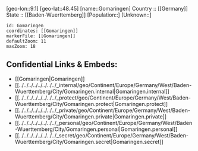 ﻿---
location: [48.45,9.1] 
mapzoom: [7,12] 
mapmarker: city 
type: City
tags:
- geo/City


SpocWebEntityId: 30501
isDeleted: false
confidential: public

---
[geo-lon::9.1] 
[geo-lat::48.45] 
[name::Gomaringen] 
Country :: [[Germany]]  
State :: [[Baden-Wuerttemberg]] 
[Population::] 
[Unknown::] 


```leaflet
id: Gomaringen
coordinates: [[Gomaringen]] 
markerFile: [[Gomaringen]] 
defaultZoom: 11 
maxZoom: 18
```


## Confidential Links & Embeds: 
- [[Gomaringen|Gomaringen]]  
- [[../../../../../../../../_internal/geo/Continent/Europe/Germany/West/Baden-Wuerttemberg/City/Gomaringen.internal|Gomaringen.internal]] 
- [[../../../../../../../../_protect/geo/Continent/Europe/Germany/West/Baden-Wuerttemberg/City/Gomaringen.protect|Gomaringen.protect]] 
- [[../../../../../../../../_private/geo/Continent/Europe/Germany/West/Baden-Wuerttemberg/City/Gomaringen.private|Gomaringen.private]] 
- [[../../../../../../../../_personal/geo/Continent/Europe/Germany/West/Baden-Wuerttemberg/City/Gomaringen.personal|Gomaringen.personal]] 
- [[../../../../../../../../_secret/geo/Continent/Europe/Germany/West/Baden-Wuerttemberg/City/Gomaringen.secret|Gomaringen.secret]] 
